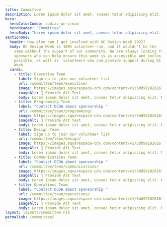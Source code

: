 ```yaml
---
title: Committee
description: Lorem ipsum dolor sit amet, consec tetur adipiscing elit. Vivamus et quam finibus, auctor arcu eu, consectetur erat. Mauris vitae arcu quis nunc varius.
hero:
  heroColorCombo: zodiac-on-cream
  heroHeader: "Committee"
  heroBody: "Lorem ipsum dolor sit amet, consec tetur adipiscing elit. Vivamus et quam finibus, auctor arcu eu, consectetur erat. Mauris vitae arcu quis nunc varius."
sectionOne:
  header: How else can I get involved with DC Design Week 2022?
  body: DC Design Week is 100% volunteer-run, and it wouldn’t be the
    same without the support of our community. We are always looking for
    sponsors who can help ensure this week is as accessible and inclusive as
    possible, as well as  volunteers who can provide support during DC Design
    Week.
  cards:
    - title: Executive Team
      label: Sign up to join our volunteer list
      url: /committee/team/executive/
      image: https://images.squarespace-cdn.com/content/v1/5dd9918261672b4797dfe20b/1574723753614-TEDHKIR93OAAAV9JKR60/black-cat-loop-02.gif?format=2500w
      imageAlt: 🛑 Provide Alt Text
      body: Lorem ipsum dolor sit amet, consec tetur adipiscing elit. Mauris egestas nisi eu orci fringilla mattis eres no.
    - title: Programming Team
      label: "Contact DCDW about sponsorship "
      url: /committee/team/programming/
      image: https://images.squarespace-cdn.com/content/v1/5dd9918261672b4797dfe20b/1574723753614-TEDHKIR93OAAAV9JKR60/black-cat-loop-02.gif?format=2500w
      imageAlt: 🛑 Provide Alt Text
      body: Lorem ipsum dolor sit amet, consec tetur adipiscing elit. Mauris egestas nisi eu orci fringilla mattis eres no.
    - title: Design Team
      label: Sign up to join our volunteer list
      url: /committee/team/design/
      image: https://images.squarespace-cdn.com/content/v1/5dd9918261672b4797dfe20b/1574723753614-TEDHKIR93OAAAV9JKR60/black-cat-loop-02.gif?format=2500w
      imageAlt: 🛑 Provide Alt Text
      body: Lorem ipsum dolor sit amet, consec tetur adipiscing elit. Mauris egestas nisi eu orci fringilla mattis eres no.
    - title: Communications Team
      label: "Contact DCDW about sponsorship "
      url: /committee/team/communications/
      image: https://images.squarespace-cdn.com/content/v1/5dd9918261672b4797dfe20b/1574723753614-TEDHKIR93OAAAV9JKR60/black-cat-loop-02.gif?format=2500w
      imageAlt: 🛑 Provide Alt Text
      body: Lorem ipsum dolor sit amet, consec tetur adipiscing elit. Mauris egestas nisi eu orci fringilla mattis eres no.
    - title: Operations Team
      label: "Contact DCDW about sponsorship "
      url: /committee/team/operations/
      image: https://images.squarespace-cdn.com/content/v1/5dd9918261672b4797dfe20b/1574723753614-TEDHKIR93OAAAV9JKR60/black-cat-loop-02.gif?format=2500w
      imageAlt: 🛑 Provide Alt Text
      body: Lorem ipsum dolor sit amet, consec tetur adipiscing elit. Mauris egestas nisi eu orci fringilla mattis eres no.
layout: layouts/committee.njk
permalink: /committee/
---
```

